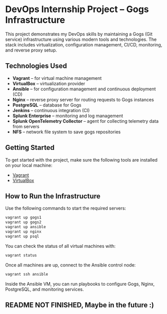 # DevOps Internship Project – Gogs Infrastructure

This project demonstrates my DevOps skills by maintaining a Gogs (Git service) infrastructure using various modern tools and technologies. The stack includes virtualization, configuration management, CI/CD, monitoring, and reverse proxy setup.

## Technologies Used

- **Vagrant** – for virtual machine management
- **VirtualBox** – virtualization provider
- **Ansible** – for configuration management and continuous deployment (CD)
- **Nginx** – reverse proxy server for routing requests to Gogs instances
- **PostgreSQL** – database for Gogs
- **Jenkins** – continuous integration (CI)
- **Splunk Enterprise** – monitoring and log management
- **Splunk OpenTelemetry Collector** – agent for collecting telemetry data from servers
- **NFS** – network file system to save gogs repositories

## Getting Started

To get started with the project, make sure the following tools are installed on your local machine:

- [Vagrant](https://www.vagrantup.com/downloads)
- [VirtualBox](https://www.virtualbox.org/wiki/Downloads)

## How to Run the Infrastructure

Use the following commands to start the required servers:

```bash
vagrant up gogs1
vagrant up gogs2
vagrant up ansible
vagrant up nginx
vagrant up psql
```

You can check the status of all virtual machines with:

```bash
vagrant status
```

Once all machines are up, connect to the Ansible control node:

```bash
vagrant ssh ansible
```

Inside the Ansible VM, you can run playbooks to configure Gogs, Nginx, PostgreSQL, and monitoring services.

## README NOT FINISHED, Maybe in the future :)
